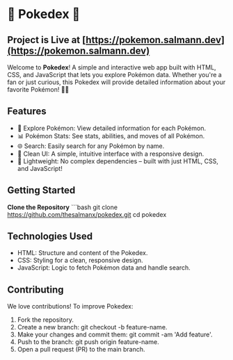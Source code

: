 # 🌟 **Pokedex** 🌟

## Project is Live at [https://pokemon.salmann.dev](https://pokemon.salmann.dev)

Welcome to **Pokedex**! A simple and interactive web app built with HTML, CSS, and JavaScript that lets you explore Pokémon data. Whether you're a fan or just curious, this Pokedex will provide detailed information about your favorite Pokémon! 🐾✨

## **Features**

*   🧭 Explore Pokémon: View detailed information for each Pokémon. 
*   📊 Pokémon Stats: See stats, abilities, and moves of all Pokémon.
*   🌐 Search: Easily search for any Pokémon by name.
*   🎨 Clean UI: A simple, intuitive interface with a responsive design.
*   🌱 Lightweight: No complex dependencies – built with just HTML, CSS, and JavaScript!
    

## **Getting Started**

  **Clone the Repository** 
    ```bash
    git clone https://github.com/thesalmanx/pokedex.git 
    cd pokedex

## **Technologies Used**

*   HTML: Structure and content of the Pokedex.
*   CSS: Styling for a clean, responsive design.
*   JavaScript: Logic to fetch Pokémon data and handle search.

## **Contributing**

We love contributions! To improve Pokedex:

1.  Fork the repository.
2.  Create a new branch: git checkout -b feature-name.
3.  Make your changes and commit them: git commit -am 'Add feature'.
4.  Push to the branch: git push origin feature-name.
5.  Open a pull request (PR) to the main branch.
